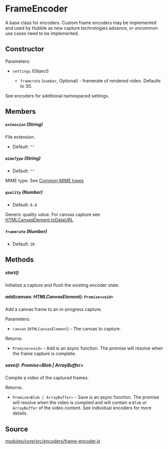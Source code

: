 # FrameEncoder

A base class for encoders. Custom frame encoders may be implemented and used by Hubble as new capture technologies advance, or uncommon use cases need to be implemented.

## Constructor

Parameters:

* `settings` (Object)

  * `framerate` (`number`, Optional) - framerate of rendered video. Defaults to 30.

See encoders for additional namespaced settings.

## Members

##### `extension` (String)

File extension.

* Default: `""`

##### `mimeType` (String)

* Default: `""`

MIME type. See [Common MIME types](https://developer.mozilla.org/en-US/docs/Web/HTTP/Basics_of_HTTP/MIME_types/Common_types)

##### `quality` (Number)

* Default: `0.8`

Generic quality value. For canvas capture see [HTMLCanvasElement.toDataURL](https://developer.mozilla.org/en-US/docs/Web/API/HTMLCanvasElement/toDataURL)

##### `framerate` (Number)

* Default: `30`

## Methods

##### start()

Initialize a capture and flush the existing encoder state.

##### add(canvas: HTMLCanvasElement): `Promise<void>`

Add a canvas frame to an in-progress capture.

Parameters:

* `canvas` (`HTMLCanvasElement`) - The canvas to capture.

Returns:

* `Promise<void>` - Add is an async function. The promise will resolve when the frame capture is complete.

##### save(): Promise<Blob | ArrayBuffer>

Compile a video of the captured frames.

Returns:

* `Promise<Blob | ArrayBuffer>` - Save is an async function. The promise will resolve when the video is compiled and will contain a `Blob` or `ArrayBuffer` of the video content. See individual encoders for more details.

## Source

[modules/core/src/encoders/frame-encoder.js](https://github.com/uber/hubble.gl/blob/master/modules/core/src/encoders/frame-encoder.js)